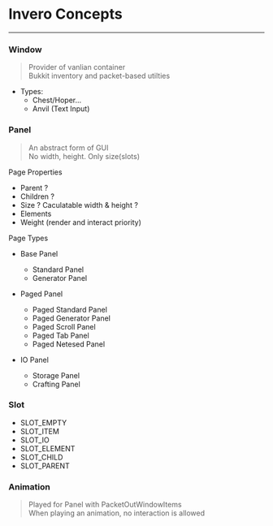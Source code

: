 # Invero Concepts

---

### Window

> Provider of vanlian container  
> Bukkit inventory and packet-based utilties

- Types:
    - Chest/Hoper...
    - Anvil (Text Input)

### Panel

> An abstract form of GUI  
> No width, height. Only size(slots)

Page Properties

- Parent ?
- Children ?
- Size ? Caculatable width & height ?
- Elements
- Weight (render and interact priority)

Page Types

- Base Panel
    - Standard Panel
    - Generator Panel

- Paged Panel
    - Paged Standard Panel
    - Paged Generator Panel
    - Paged Scroll Panel
    - Paged Tab Panel
    - Paged Netesed Panel

- IO Panel
    - Storage Panel
    - Crafting Panel

### Slot

- SLOT_EMPTY
- SLOT_ITEM
- SLOT_IO
- SLOT_ELEMENT
- SLOT_CHILD
- SLOT_PARENT

### Animation

> Played for Panel with PacketOutWindowItems   
> When playing an animation, no interaction is allowed  

